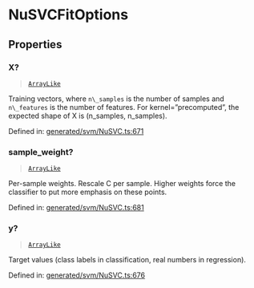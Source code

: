 # NuSVCFitOptions

## Properties

### X?

> [`ArrayLike`](../types/ArrayLike.md)

Training vectors, where `n\_samples` is the number of samples and `n\_features` is the number of features. For kernel=”precomputed”, the expected shape of X is (n\_samples, n\_samples).

Defined in:  [generated/svm/NuSVC.ts:671](https://github.com/transitive-bullshit/scikit-learn-ts/blob/122b3c0/packages/sklearn/src/generated/svm/NuSVC.ts#L671)

### sample\_weight?

> [`ArrayLike`](../types/ArrayLike.md)

Per-sample weights. Rescale C per sample. Higher weights force the classifier to put more emphasis on these points.

Defined in:  [generated/svm/NuSVC.ts:681](https://github.com/transitive-bullshit/scikit-learn-ts/blob/122b3c0/packages/sklearn/src/generated/svm/NuSVC.ts#L681)

### y?

> [`ArrayLike`](../types/ArrayLike.md)

Target values (class labels in classification, real numbers in regression).

Defined in:  [generated/svm/NuSVC.ts:676](https://github.com/transitive-bullshit/scikit-learn-ts/blob/122b3c0/packages/sklearn/src/generated/svm/NuSVC.ts#L676)
